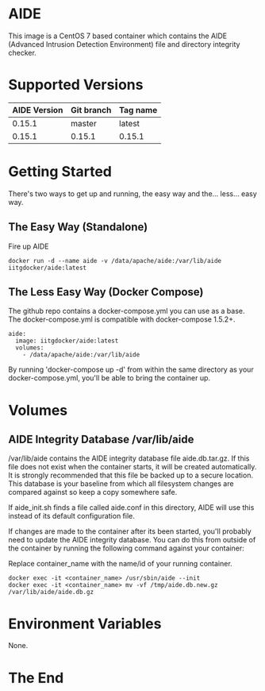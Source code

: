# AIDE

This image is a CentOS 7 based container which contains the AIDE (Advanced Intrusion Detection Environment) file and directory integrity checker.

# Supported Versions

AIDE Version | Git branch | Tag name
-------------| ---------- |---------
0.15.1       | master     | latest
0.15.1       | 0.15.1     | 0.15.1

# Getting Started

There's two ways to get up and running, the easy way and the... less... easy way.

## The Easy Way (Standalone)

Fire up AIDE

```
docker run -d --name aide -v /data/apache/aide:/var/lib/aide iitgdocker/aide:latest
```

## The Less Easy Way (Docker Compose)

The github repo contains a docker-compose.yml you can use as a base. The docker-compose.yml is compatible with docker-compose 1.5.2+.

```
aide:
  image: iitgdocker/aide:latest
  volumes:
    - /data/apache/aide:/var/lib/aide
```

By running 'docker-compose up -d' from within the same directory as your docker-compose.yml, you'll be able to bring the container up.

# Volumes

## AIDE Integrity Database /var/lib/aide

/var/lib/aide contains the AIDE integrity database file aide.db.tar.gz. If this file does not exist when the container starts, it will be created automatically. It is strongly recommended that this file be backed up to a secure location. This database is your baseline from which all filesystem changes are compared against so keep a copy somewhere safe.

If aide_init.sh finds a file called aide.conf in this directory, AIDE will use this instead of its default configuration file.

If changes are made to the container after its been started, you'll probably need to update the AIDE integrity database. You can do this from outside of the container by running the following command against your container:

Replace container_name with the name/id of your running container.

```
docker exec -it <container_name> /usr/sbin/aide --init
docker exec -it <container_name> mv -vf /tmp/aide.db.new.gz /var/lib/aide/aide.db.gz
```

# Environment Variables

None.

# The End
